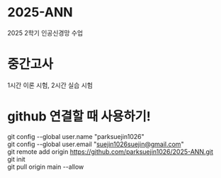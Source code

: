 # 2025-ANN
2025 2학기 인공신경망 수업

# 중간고사
1시간 이론 시험, 2시간 실습 시험

# github 연결할 때 사용하기!
git config --global user.name "parksuejin1026" <br>
git config --global user.email "suejin1026suejin@gmail.com"<br>
git remote add origin https://github.com/parksuejin1026/2025-ANN.git<br>
git init<br>
git pull origin main --allow<br>
